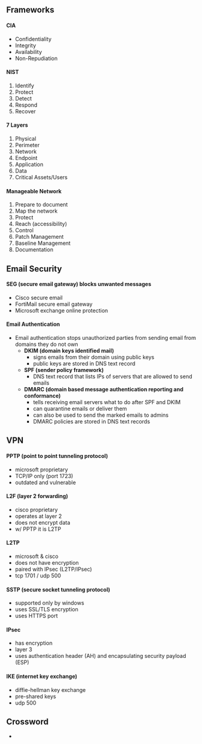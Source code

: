 ## Frameworks
#### CIA
- Confidentiality
- Integrity
- Availability
- Non-Repudiation
#### NIST
1. Identify
2. Protect
3. Detect
4. Respond
5. Recover
#### 7 Layers
1. Physical
2. Perimeter
3. Network
4. Endpoint
5. Application
6. Data
7. Critical Assets/Users
#### Manageable Network
1. Prepare to document
2. Map the network
3. Protect
4. Reach (accessibility)
5. Control
6. Patch Management
7. Baseline Management
8. Documentation
## Email Security
#### SEG (secure email gateway) blocks unwanted messages
- Cisco secure email
- FortiMail secure email gateway
- Microsoft exchange online protection
#### Email Authentication
- Email authentication stops unauthorized parties from sending email from domains they do not own
	- **DKIM (domain keys identified mail)**
		- signs emails from their domain using public keys
		- public keys are stored in DNS text record
	- **SPF (sender policy framework)**
		- DNS text record that lists IPs of servers that are allowed to send emails
	- **DMARC (domain based message authentication reporting and conformance)**
		- tells receiving email servers what to do after SPF and DKIM
		- can quarantine emails or deliver them
		- can also be used to send the marked emails to admins
		- DMARC policies are stored in DNS text records
## VPN
#### PPTP (point to point tunneling protocol)
- microsoft proprietary
- TCP/IP only (port 1723)
- outdated and vulnerable
#### L2F (layer 2 forwarding)
- cisco proprietary
- operates at layer 2
- does not encrypt data
- w/ PPTP it is L2TP
#### L2TP
- microsoft & cisco
- does not have encryption
- paired with IPsec (L2TP/IPsec)
- tcp 1701 / udp 500
#### SSTP (secure socket tunneling protocol)
- supported only by windows
- uses SSL/TLS encryption
- uses HTTPS port
#### IPsec
- has encryption
- layer 3
- uses authentication header (AH) and encapsulating security payload (ESP)
#### IKE (internet key exchange)
- diffie-hellman key exchange
- pre-shared keys
- udp 500
## Crossword
- 